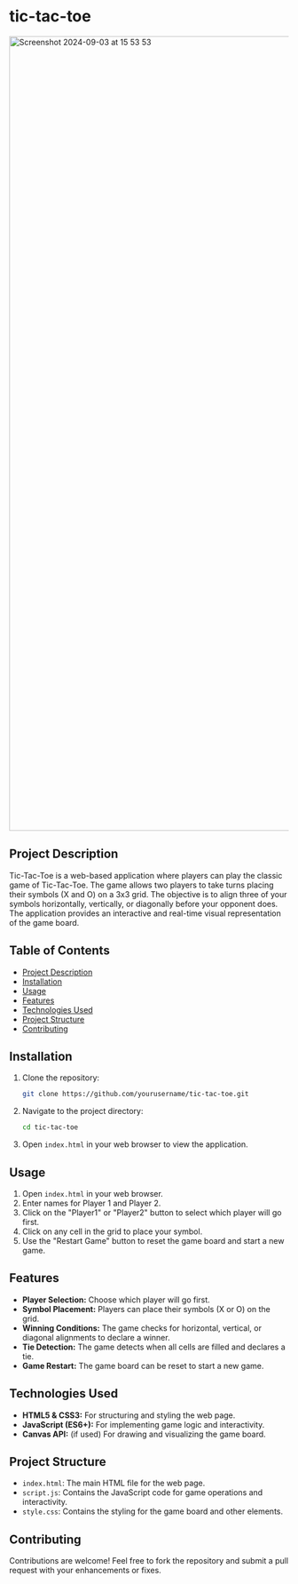 # tic-tac-toe

<img width="1431" alt="Screenshot 2024-09-03 at 15 53 53" src="https://github.com/user-attachments/assets/694cc835-3580-41d6-9c61-980f922cf47b">

## Project Description

Tic-Tac-Toe is a web-based application where players can play the classic game of Tic-Tac-Toe. The game allows two players to take turns placing their symbols (X and O) on a 3x3 grid. The objective is to align three of your symbols horizontally, vertically, or diagonally before your opponent does. The application provides an interactive and real-time visual representation of the game board.

## Table of Contents

- [Project Description](#project-description)
- [Installation](#installation)
- [Usage](#usage)
- [Features](#features)
- [Technologies Used](#technologies-used)
- [Project Structure](#project-structure)
- [Contributing](#contributing)

## Installation

1. Clone the repository:

    ```bash
    git clone https://github.com/yourusername/tic-tac-toe.git
    ```

2. Navigate to the project directory:

    ```bash
    cd tic-tac-toe
    ```

3. Open `index.html` in your web browser to view the application.

## Usage

1. Open `index.html` in your web browser.
2. Enter names for Player 1 and Player 2.
3. Click on the "Player1" or "Player2" button to select which player will go first.
4. Click on any cell in the grid to place your symbol.
5. Use the "Restart Game" button to reset the game board and start a new game.

## Features

- **Player Selection:** Choose which player will go first.
- **Symbol Placement:** Players can place their symbols (X or O) on the grid.
- **Winning Conditions:** The game checks for horizontal, vertical, or diagonal alignments to declare a winner.
- **Tie Detection:** The game detects when all cells are filled and declares a tie.
- **Game Restart:** The game board can be reset to start a new game.

## Technologies Used

- **HTML5 & CSS3:** For structuring and styling the web page.
- **JavaScript (ES6+):** For implementing game logic and interactivity.
- **Canvas API:** (if used) For drawing and visualizing the game board.

## Project Structure

- `index.html`: The main HTML file for the web page.
- `script.js`: Contains the JavaScript code for game operations and interactivity.
- `style.css`: Contains the styling for the game board and other elements.

## Contributing

Contributions are welcome! Feel free to fork the repository and submit a pull request with your enhancements or fixes.



